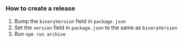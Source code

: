 ### How to create a release

1. Bump the `binaryVersion` field in `package.json`
2. Set the `version` field in `package.json` to the same as `binaryVersion`
3. Run `npm run archive`